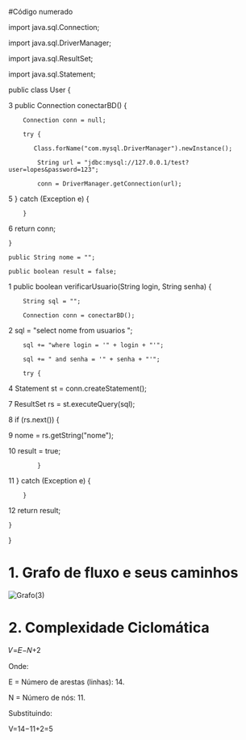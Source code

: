 #Código numerado


import java.sql.Connection;

import java.sql.DriverManager;

import java.sql.ResultSet;

import java.sql.Statement;

public class User {

3   public Connection conectarBD() {
       
        Connection conn = null;
        
        try {
           
           Class.forName("com.mysql.DriverManager").newInstance();
           
            String url = "jdbc:mysql://127.0.0.1/test?user=lopes&password=123";
            
            conn = DriverManager.getConnection(url);
            
5       } catch (Exception e) {

        }
        
6        return conn;

    }

    public String nome = "";
    
    public boolean result = false;

 1   public boolean verificarUsuario(String login, String senha) {
 
        String sql = "";
        
        Connection conn = conectarBD();
        
 2      sql = "select nome from usuarios ";
 
        sql += "where login = '" + login + "'";
        
        sql += " and senha = '" + senha + "'";
        
        try {
        
 4          Statement st = conn.createStatement();
 
 7           ResultSet rs = st.executeQuery(sql);
 
 8          if (rs.next()) {
 
 9             nome = rs.getString("nome");
 
 10            result = true;
 
            }
            
 11       } catch (Exception e) {
 
        }
        
 12     return result;
 
    }
    
}



# 1. Grafo de fluxo e seus caminhos

![Grafo(3)](https://github.com/user-attachments/assets/247b0e3a-37a1-4cef-9937-f1a372eadfb3)


# 2. Complexidade Ciclomática

𝑉=𝐸−𝑁+2

Onde:

E = Número de arestas (linhas): 14.

N = Número de nós: 11.

Substituindo:


V=14−11+2=5


